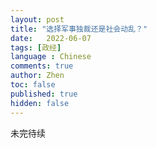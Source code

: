 ```yaml
---
layout: post
title: "选择军事独裁还是社会动乱？"
date:   2022-06-07
tags: [政经]
language : Chinese
comments: true
author: Zhen
toc: false
published: true
hidden: false
---
```

未完待续
<!--stackedit_data:
eyJoaXN0b3J5IjpbNTAzODgwOTIzLC0xODQyNzAwOTg3XX0=
-->